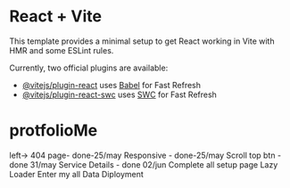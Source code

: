 # React + Vite

This template provides a minimal setup to get React working in Vite with HMR and some ESLint rules.

Currently, two official plugins are available:

- [@vitejs/plugin-react](https://github.com/vitejs/vite-plugin-react/blob/main/packages/plugin-react/README.md) uses [Babel](https://babeljs.io/) for Fast Refresh
- [@vitejs/plugin-react-swc](https://github.com/vitejs/vite-plugin-react-swc) uses [SWC](https://swc.rs/) for Fast Refresh
# protfolioMe


left->
404 page- done-25/may
Responsive - done-25/may
Scroll top btn - done 31/may
Service Details - done 02/jun
Complete all setup page
Lazy Loader
Enter my all Data
Diployment


